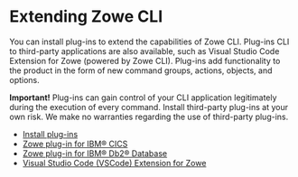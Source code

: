 # Extending Zowe CLI

You can install plug-ins to extend the capabilities of Zowe CLI. Plug-ins CLI to third-party applications are also available, such as Visual Studio Code Extension for Zowe (powered by Zowe CLI). Plug-ins add functionality to the product in the form of new command groups, actions, objects, and options. 

**Important!** Plug-ins can gain control of your CLI application legitimately during the execution of every command. Install third-party plug-ins at your own risk. We make no warranties regarding the use of third-party plug-ins.

- [Install plug-ins](cli-installplugins.md)
- [Zowe plug-in for IBM® CICS](cli-cicsplugin.md)
- [Zowe plug-in for IBM® Db2® Database](cli-db2plugin.md)
- [Visual Studio Code (VSCode) Extension for Zowe](cli-vscodeplugin.md)

